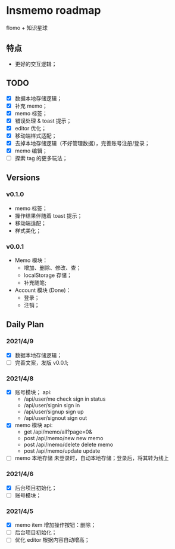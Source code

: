 # Insmemo roadmap

flomo + 知识星球

## 特点

- 更好的交互逻辑；

## TODO

- [x] 数据本地存储逻辑；
- [x] 补充 memo；
- [x] memo 标签；
- [x] 错误处理 & toast 提示；
- [x] editor 优化；
- [x] 移动端样式适配；
- [x] 去掉本地存储逻辑（不好管理数据），完善账号注册/登录；
- [x] memo 编辑；
- [ ] 探索 tag 的更多玩法；

## Versions

### v0.1.0

- memo 标签；
- 操作结果伴随着 toast 提示；
- 移动端适配；
- 样式美化；

### v0.0.1

- Memo 模块：
  - 增加、删除、修改、查；
  - localStorage 存储；
  - 补充随笔;
- Account 模块 (Done)：
  - 登录；
  - 注销；

## Daily Plan

### 2021/4/9

- [x] 数据本地存储逻辑；
- [ ] 完善文案，发版 v0.0.1;

### 2021/4/8

- [x] 账号模块；
      api:
  - /api/user/me check sign in status
  - /api/user/signin sign in
  - /api/user/signup sign up
  - /api/user/signout sign out
- [x] memo 模块
      api:
  - get /api/memo/all?page=0&
  - post /api/memo/new new memo
  - post /api/memo/delete delete memo
  - post /api/memo/update update
- [ ] memo 本地存储
      未登录时，自动本地存储；登录后，将其转为线上

### 2021/4/6

- [x] 后台项目初始化；
- [ ] 账号模块；

### 2021/4/5

- [x] memo item 增加操作按钮：删除；
- [ ] 后台项目初始化；
- [ ] 优化 editor 根据内容自动增高；
